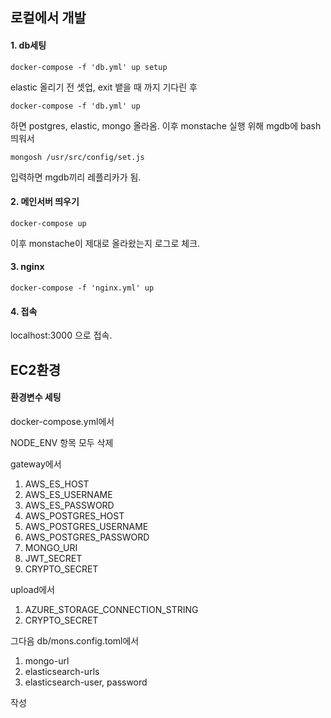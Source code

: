 ## 로컬에서 개발

#### 1. db세팅

```
docker-compose -f 'db.yml' up setup
```

elastic 올리기 전 셋업, exit 뱉을 때 까지 기다린 후

```
docker-compose -f 'db.yml' up
```

하면 postgres, elastic, mongo 올라옴.
이후 monstache 실행 위해 mgdb에 bash 띄워서

```
mongosh /usr/src/config/set.js
```

입력하면 mgdb끼리 레플리카가 됨.

#### 2. 메인서버 띄우기

```
docker-compose up
```

이후 monstache이 제대로 올라왔는지 로그로 체크.

#### 3. nginx

```
docker-compose -f 'nginx.yml' up
```

#### 4. 접속

localhost:3000 으로 접속.

## EC2환경

#### 환경변수 세팅

docker-compose.yml에서

NODE_ENV 항목 모두 삭제

gateway에서

1. AWS_ES_HOST
2. AWS_ES_USERNAME
3. AWS_ES_PASSWORD
4. AWS_POSTGRES_HOST
5. AWS_POSTGRES_USERNAME
6. AWS_POSTGRES_PASSWORD
7. MONGO_URI
8. JWT_SECRET
9. CRYPTO_SECRET

upload에서

1. AZURE_STORAGE_CONNECTION_STRING
2. CRYPTO_SECRET

그다음 db/mons.config.toml에서

1. mongo-url
2. elasticsearch-urls
3. elasticsearch-user, password

작성
